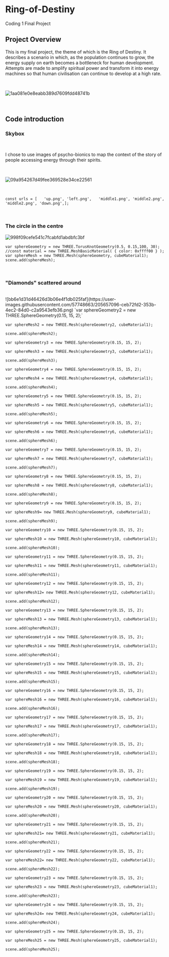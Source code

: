 # **Ring-of-Destiny**
Coding 1 Final Project

## Project Overview ##

This is my final project, the theme of which is the Ring of Destiny. It describes a scenario in which, as the population continues to grow, the energy supply on earth becomes a bottleneck for human development. Attempts are made to amplify spiritual power and transform it into energy machines so that human civilisation can continue to develop at a high rate.

<br>

![1aa081e0e8eabb389d7609fdd48741b](https://user-images.githubusercontent.com/57748663/205641986-cc722455-af3d-4a18-8017-1abe1fc7fb49.png)

<br>

## Code introduction ##

### Skybox ###

<br>

I chose to use images of psycho-bionics to map the context of the story of people accessing energy through their spirits.

<br>

![09a954267d49fee369528e34ce22561](https://user-images.githubusercontent.com/57748663/205642493-308c5ceb-48b3-4423-9a4e-9dc5a3e0d6fb.png)

<br>

`const urls = [  
  'up.png',
  'left.png',  
  'middle1.png',
  'middle2.png',
  'middle2.png',
  'down.png',];`
 
 <br> 
 
 ### The circle in the centre ###


  
![998f09cefe541c7fcabfd1abdbfc3bf](https://user-images.githubusercontent.com/57748663/205646483-bec85a9d-fd9a-44d1-a1be-25c63e92cbc4.png)



`var sphereGeometry = new THREE.TorusKnotGeometry(0.5, 0.15,100, 30); `
<br>
`//const material = new THREE.MeshBasicMaterial( { color: 0xffff00 } );` 
<br>
`var sphereMesh = new THREE.Mesh(sphereGeometry, cubeMaterial1);` 
<br>
`scene.add(sphereMesh);`

 <br> 
 
 ### "Diamonds" scattered around ###
 <br> 
 ![bb6e1d31d46426d3b06e4f1db025faf](https://user-images.githubusercontent.com/57748663/205657096-ceb72fd2-353b-4ec2-84d0-c2a9543efb36.png)
`var sphereGeometry2 = new THREE.SphereGeometry(0.15, 15, 2);`

`var sphereMesh2 = new THREE.Mesh(sphereGeometry2, cubeMaterial1);`

`scene.add(sphereMesh2);`

`var sphereGeometry3 = new THREE.SphereGeometry(0.15, 15, 2);`

`var sphereMesh3 = new THREE.Mesh(sphereGeometry3, cubeMaterial1);`

`scene.add(sphereMesh3);`

`var sphereGeometry4 = new THREE.SphereGeometry(0.15, 15, 2);`

`var sphereMesh4 = new THREE.Mesh(sphereGeometry4, cubeMaterial1);`

`scene.add(sphereMesh4);`

`var sphereGeometry5 = new THREE.SphereGeometry(0.15, 15, 2);`

`var sphereMesh5 = new THREE.Mesh(sphereGeometry5, cubeMaterial1);`

`scene.add(sphereMesh5);`

`var sphereGeometry6 = new THREE.SphereGeometry(0.15, 15, 2);`

`var sphereMesh6 = new THREE.Mesh(sphereGeometry6, cubeMaterial1);`

`scene.add(sphereMesh6);`
      
`var sphereGeometry7 = new THREE.SphereGeometry(0.15, 15, 2);`

`var sphereMesh7 = new THREE.Mesh(sphereGeometry7, cubeMaterial1);`

`scene.add(sphereMesh7);`

`var sphereGeometry8 = new THREE.SphereGeometry(0.15, 15, 2);`

`var sphereMesh8 = new THREE.Mesh(sphereGeometry8, cubeMaterial1);`

`scene.add(sphereMesh8);`
      
`var sphereGeometry9 = new THREE.SphereGeometry(0.15, 15, 2);`

`var sphereMesh9= new THREE.Mesh(sphereGeometry9, cubeMaterial1);`

`scene.add(sphereMesh9);`
      
`var sphereGeometry10 = new THREE.SphereGeometry(0.15, 15, 2);`

`var sphereMesh10 = new THREE.Mesh(sphereGeometry10, cubeMaterial1);`

`scene.add(sphereMesh10);`
      
`var sphereGeometry11 = new THREE.SphereGeometry(0.15, 15, 2);`

`var sphereMesh11 = new THREE.Mesh(sphereGeometry11, cubeMaterial1);`

`scene.add(sphereMesh11);`
      
`var sphereGeometry12 = new THREE.SphereGeometry(0.15, 15, 2);`

`var sphereMesh12= new THREE.Mesh(sphereGeometry12, cubeMaterial1);`

`scene.add(sphereMesh12);`
      
`var sphereGeometry13 = new THREE.SphereGeometry(0.15, 15, 2);`

`var sphereMesh13 = new THREE.Mesh(sphereGeometry13, cubeMaterial1);`

`scene.add(sphereMesh13);`

`var sphereGeometry14 = new THREE.SphereGeometry(0.15, 15, 2);`

`var sphereMesh14 = new THREE.Mesh(sphereGeometry14, cubeMaterial1);`

`scene.add(sphereMesh14);`

`var sphereGeometry15 = new THREE.SphereGeometry(0.15, 15, 2);`

`var sphereMesh15 = new THREE.Mesh(sphereGeometry15, cubeMaterial1);`

`scene.add(sphereMesh15);`

`var sphereGeometry16 = new THREE.SphereGeometry(0.15, 15, 2);`

`var sphereMesh16 = new THREE.Mesh(sphereGeometry16, cubeMaterial1);`

`scene.add(sphereMesh16);`

`var sphereGeometry17 = new THREE.SphereGeometry(0.15, 15, 2);`

`var sphereMesh17 = new THREE.Mesh(sphereGeometry17, cubeMaterial1);`

`scene.add(sphereMesh17);`

`var sphereGeometry18 = new THREE.SphereGeometry(0.15, 15, 2);`

`var sphereMesh18 = new THREE.Mesh(sphereGeometry18, cubeMaterial1);`

`scene.add(sphereMesh18);`
      
`var sphereGeometry19 = new THREE.SphereGeometry(0.15, 15, 2);`

`var sphereMesh19 = new THREE.Mesh(sphereGeometry19, cubeMaterial1);`

`scene.add(sphereMesh19);`

`var sphereGeometry20 = new THREE.SphereGeometry(0.15, 15, 2);`

`var sphereMesh20 = new THREE.Mesh(sphereGeometry20, cubeMaterial1);`

`scene.add(sphereMesh20);`
      
`var sphereGeometry21 = new THREE.SphereGeometry(0.15, 15, 2);`

`var sphereMesh21= new THREE.Mesh(sphereGeometry21, cubeMaterial1);`

`scene.add(sphereMesh21);`
      
`var sphereGeometry22 = new THREE.SphereGeometry(0.15, 15, 2);`

`var sphereMesh22= new THREE.Mesh(sphereGeometry22, cubeMaterial1);`

`scene.add(sphereMesh22);`
      
`var sphereGeometry23 = new THREE.SphereGeometry(0.15, 15, 2);`

`var sphereMesh23 = new THREE.Mesh(sphereGeometry23, cubeMaterial1);`

`scene.add(sphereMesh23);`
      
`var sphereGeometry24 = new THREE.SphereGeometry(0.15, 15, 2);`

`var sphereMesh24= new THREE.Mesh(sphereGeometry24, cubeMaterial1);`

`scene.add(sphereMesh24);`
      
`var sphereGeometry25 = new THREE.SphereGeometry(0.15, 15, 2);`

`var sphereMesh25 = new THREE.Mesh(sphereGeometry25, cubeMaterial1);`

`scene.add(sphereMesh25);`
